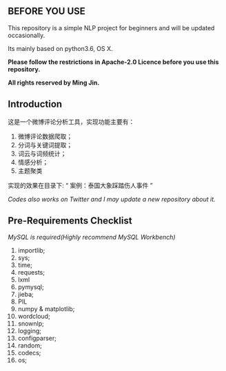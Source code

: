 ## BEFORE YOU USE
This repository is a simple NLP project for beginners and will be updated occasionally.

Its mainly based on python3.6, OS X.

**Please follow the restrictions in Apache-2.0 Licence before you use this repository.** 

**All rights reserved by Ming Jin.**

## Introduction
这是一个微博评论分析工具，实现功能主要有：
1. 微博评论数据爬取；
2. 分词与关键词提取；
3. 词云与词频统计；
4. 情感分析；
5. 主题聚类

实现的效果在目录下: “ 案例：泰国大象踩踏伤人事件 ”

*Codes also works on Twitter and I may update a new repository about it.*

## Pre-Requirements Checklist

*MySQL is required(Highly recommend MySQL Workbench)*

1. importlib;
2. sys;
3. time;
4. requests;
5. lxml
6. pymysql;
7. jieba;
8. PIL
9. numpy & matplotlib;
10. wordcloud;
11. snownlp;
12. logging;
13. configparser;
14. random;
15. codecs;
16. os;
